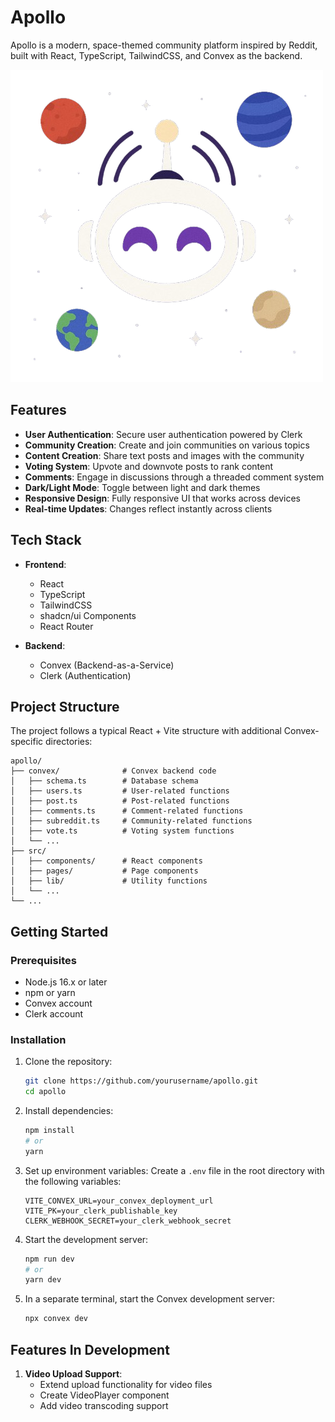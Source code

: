 # Apollo

Apollo is a modern, space-themed community platform inspired by Reddit, built with React, TypeScript, TailwindCSS, and Convex as the backend.

![Apollo Logo](/apollo/public/apollo-transparent-logo.png)

## Features

- **User Authentication**: Secure user authentication powered by Clerk
- **Community Creation**: Create and join communities on various topics
- **Content Creation**: Share text posts and images with the community
- **Voting System**: Upvote and downvote posts to rank content
- **Comments**: Engage in discussions through a threaded comment system
- **Dark/Light Mode**: Toggle between light and dark themes
- **Responsive Design**: Fully responsive UI that works across devices
- **Real-time Updates**: Changes reflect instantly across clients

## Tech Stack

- **Frontend**:
  - React
  - TypeScript
  - TailwindCSS
  - shadcn/ui Components
  - React Router

- **Backend**:
  - Convex (Backend-as-a-Service)
  - Clerk (Authentication)

## Project Structure

The project follows a typical React + Vite structure with additional Convex-specific directories:

```
apollo/
├── convex/              # Convex backend code
│   ├── schema.ts        # Database schema
│   ├── users.ts         # User-related functions
│   ├── post.ts          # Post-related functions
│   ├── comments.ts      # Comment-related functions
│   ├── subreddit.ts     # Community-related functions
│   ├── vote.ts          # Voting system functions
│   └── ...
├── src/
│   ├── components/      # React components
│   ├── pages/           # Page components
│   ├── lib/             # Utility functions
│   └── ...
└── ...
```

## Getting Started

### Prerequisites

- Node.js 16.x or later
- npm or yarn
- Convex account
- Clerk account

### Installation

1. Clone the repository:
   ```bash
   git clone https://github.com/yourusername/apollo.git
   cd apollo
   ```

2. Install dependencies:
   ```bash
   npm install
   # or
   yarn
   ```

3. Set up environment variables:
   Create a `.env` file in the root directory with the following variables:
   ```
   VITE_CONVEX_URL=your_convex_deployment_url
   VITE_PK=your_clerk_publishable_key
   CLERK_WEBHOOK_SECRET=your_clerk_webhook_secret
   ```

4. Start the development server:
   ```bash
   npm run dev
   # or
   yarn dev
   ```

5. In a separate terminal, start the Convex development server:
   ```bash
   npx convex dev
   ```

## Features In Development

1. **Video Upload Support**:
   - Extend upload functionality for video files
   - Create VideoPlayer component
   - Add video transcoding support
